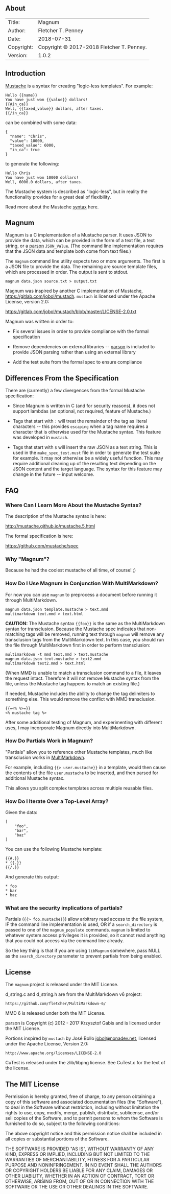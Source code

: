 ## About ##

|	|	|  
| ----------	| -------------------------	|  
| Title:	| Magnum	|  
| Author:	| Fletcher T. Penney	|  
| Date:	| 2018-07-31	|  
| Copyright:	| Copyright © 2017-2018 Fletcher T. Penney.	|  
| Version:	| 1.0.2	|  


## Introduction ##

[Mustache] is a syntax for creating "logic-less templates". For example:

	Hello {{name}}
	You have just won {{value}} dollars!
	{{#in_ca}}
	Well, {{taxed_value}} dollars, after taxes.
	{{/in_ca}}

can be combined with some data:

	{
	  "name": "Chris",
	  "value": 10000,
	  "taxed_value": 6000,
	  "in_ca": true
	}

to generate the following:

	Hello Chris
	You have just won 10000 dollars!
	Well, 6000.0 dollars, after taxes.


The Mustache system is described as "logic-less", but in reality the
functionality provides for a great deal of flexibility.

Read more about the Mustache [syntax] here.


## Magnum ##

Magnum is a C implementation of a Mustache parser.  It uses JSON to provide
the data, which can be provided in the form of a text file, a text string, or
a [parson] `JSON_Value`.  (The command line implementation requires that the
JSON data and template both come from text files.)

The `magnum` command line utility expects two or more arguments.  The first is
a JSON file to provide the data.  The remaining are source template files,
which are processed in order.  The output is sent to stdout.

	magnum data.json source.txt > output.txt

Magnum was inspired by another C implementation of Mustache,
<https://gitlab.com/jobol/mustach>.  `mustach` is licensed  under the Apache
License, version 2.0:

<https://gitlab.com/jobol/mustach/blob/master/LICENSE-2.0.txt>


Magnum was written in order to:

*   Fix several issues in order to provide compliance with the formal
	specification

*	Remove dependencies on external libraries -- [parson] is included to provide
	JSON parsing rather than using an external library

*	Add the test suite from the formal spec to ensure compliance


## Differences From the Specification ##

There are (currently) a few divergences from the formal Mustache
specification:

*	Since Magnum is written in C (and for security reasons), it does not support
	lambdas (an optional, not required, feature of Mustache.)

*	Tags that start with `:` will treat the remainder of the tag as literal
	characters -- this provides `escaping` when a tag name requires a character
	that is otherwise used for the Mustache syntax.  This feature was developed
	in `mustach`.

*   Tags that start with `$` will insert the raw JSON as a text string. This
	is used in the `make_spec_test.must` file in order to generate the test
	suite for example. It may not otherwise be a widely useful function. This
	may require additional cleaning up of the resulting text depending on the
	JSON content and the target language.  The syntax for this feature may
	change in the future -- input welcome.


## FAQ ##

### Where Can I Learn More About the Mustache Syntax? ###

The description of the Mustache syntax is here:

<http://mustache.github.io/mustache.5.html>

The formal specification is here:

<https://github.com/mustache/spec>


### Why "Magnum"? ###

Because he had the coolest mustache of all time, of course! ;)


### How Do I Use Magnum in Conjunction With MultiMarkdown? ###

For now you can use `magnum` to preprocess a document before running it
through MultiMarkdown.

	magnum data.json template.mustache > text.mmd
	multimarkdown text.mmd > text.html

**CAUTION:**  The Mustache syntax `{{foo}}` is the same as the MultiMarkdown
syntax for transclusion.  Because the Mustache spec indicates that non-
matching tags will be removed, running text through `magnum` will remove any
transclusion tags from the MultiMarkdown text.  In this case, you should run
the file through MultiMarkdown first in order to perform transclusion:

	multimarkdown -t mmd text.mmd > text.mustache
	magnum data.json text.mustache > text2.mmd
	multimarkdown text2.mmd > text.html

(When MMD is unable to match a transclusion command to a file, it leaves the
request intact.  Therefore it will not remove Mustache syntax from the file,
unless the Mustache tag happens to match an existing file.)

If needed, Mustache includes the ability to change the tag delimiters to
something else.  This would remove the conflict with MMD transclusion.

	{{=<% %>=}}
	<% mustache tag %>


After some additional testing of Magnum, and experimenting with different
uses, I may incorporate Magnum directly into MultiMarkdown.


### How Do Partials Work in Magnum? ###

"Partials" allow you to reference other Mustache templates, much like
transclusion works in
[MultiMarkdown](https://github.com/fletcher/MultiMarkdown-6).

For example, including `{{> user.mustache}}` in a template, would then cause
the contents of the file `user.mustache` to be inserted, and then parsed for
additional Mustache syntax.

This allows you split complex templates across multiple reusable files.


### How Do I Iterate Over a Top-Level Array? ###

Given the data:

	[
		"foo",
		"bar",
		"baz"
	]

You can use the following Mustache template:

	{{#.}}
	* {{.}}
	{{/.}}

And generate this output:

	* foo
	* bar
	* baz


### What are the security implications of partials? ###

Partials (`{{> foo.mustache}}`) allow arbitrary read access to the file
system, IF the command line implementation is used, OR if a `search_directory`
is passed to one of the `magnum_populate` commands.  `magnum` is limited to
whatever system access privileges it is provided, so it cannot read anything
that you could not access via the command line already.

So the key thing is that if you are using `libMagnum` somewhere, pass NULL as
the `search_directory` parameter to prevent partials from being enabled.


## License ##

The `magnum` project is released under the MIT License.

d_string.c and d_string.h are from the MultiMarkdown v6 project:

	https://github.com/fletcher/MultiMarkdown-6/

MMD 6 is released under both the MIT License.

parson is Copyright (c) 2012 - 2017 Krzysztof Gabis and is licensed under
the MIT License.

Portions inspired by `mustach` by José Bollo <jobol@nonadev.net>, licensed
under the Apache License, Version 2.0:

	http://www.apache.org/licenses/LICENSE-2.0


CuTest is released under the zlib/libpng license. See CuTest.c for the text
of the license.


## The MIT License ##

Permission is hereby granted, free of charge, to any person obtaining a copy
of this software and associated documentation files (the "Software"), to deal
in the Software without restriction, including without limitation the rights
to use, copy, modify, merge, publish, distribute, sublicense, and/or sell
copies of the Software, and to permit persons to whom the Software is
furnished to do so, subject to the following conditions:

The above copyright notice and this permission notice shall be included in
all copies or substantial portions of the Software.

THE SOFTWARE IS PROVIDED "AS IS", WITHOUT WARRANTY OF ANY KIND, EXPRESS OR
IMPLIED, INCLUDING BUT NOT LIMITED TO THE WARRANTIES OF MERCHANTABILITY,
FITNESS FOR A PARTICULAR PURPOSE AND NONINFRINGEMENT. IN NO EVENT SHALL THE
AUTHORS OR COPYRIGHT HOLDERS BE LIABLE FOR ANY CLAIM, DAMAGES OR OTHER
LIABILITY, WHETHER IN AN ACTION OF CONTRACT, TORT OR OTHERWISE, ARISING FROM,
OUT OF OR IN CONNECTION WITH THE SOFTWARE OR THE USE OR OTHER DEALINGS IN
THE SOFTWARE.

[parson]:	https://github.com/kgabis/parson
[Mustache]:	http://mustache.github.io/
[spec]: 	https://github.com/mustache/spec
[syntax]:	http://mustache.github.io/mustache.5.html
